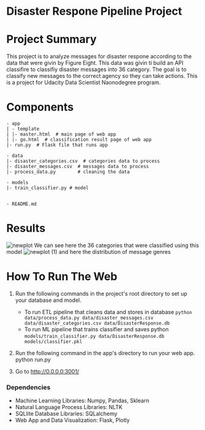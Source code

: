# Disaster Respone Pipeline Project

# Project Summary
This project is to analyze messages for disaster respone according to the data that were givin by Figure Eight. This data was givin ti build an API classifire to classifiy disaster messages into 36 category. The goal is to classify new messages to the correct agency so they can take actions. This is a project for Udacity Data Scientist Naonodegree program.
# Components 
```
- app
| - template
| |- master.html  # main page of web app
| |- go.html  # classification result page of web app
|- run.py  # Flask file that runs app

- data
|- disaster_categories.csv  # categories data to process 
|- disaster_messages.csv  # messages data to process
|- process_data.py        # cleaning the data

- models
|- train_classifier.py # model


- README.md
```
# Results
![newplot](https://user-images.githubusercontent.com/63798019/148662726-47a5aea6-eea5-404a-8abd-6074490cb4f6.png)
We can see here the 36 categories that were classified using this model
![newplot (1)](https://user-images.githubusercontent.com/63798019/148662738-30a22fcb-3415-43ef-a60c-e3c8fad788e4.png)
and here the distribution of message genres

# How To Run The Web
1. Run the following commands in the project's root directory to set up your database and model.
      - To run ETL pipeline that cleans data and stores in database `python data/process_data.py data/disaster_messages.csv data/disaster_categories.csv data/DisasterResponse.db`
      - To run ML pipeline that trains classifier and saves python `models/train_classifier.py data/DisasterResponse.db models/classifier.pkl`

2. Run the following command in the app's directory to run your web app. 
python run.py

3. Go to http://0.0.0.0:3001/

### Dependencies
  - Machine Learning Libraries: Numpy, Pandas, Sklearn
  - Natural Language Process Libraries: NLTK
  - SQLlite Database Libraries: SQLalchemy
  - Web App and Data Visualization: Flask, Plotly

